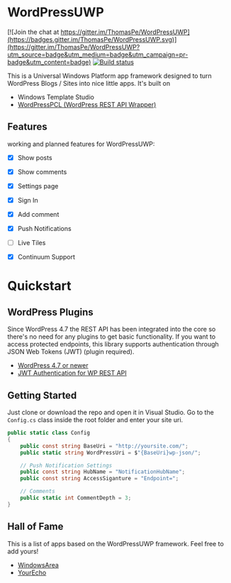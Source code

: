 # WordPressUWP

[![Join the chat at https://gitter.im/ThomasPe/WordPressUWP](https://badges.gitter.im/ThomasPe/WordPressUWP.svg)](https://gitter.im/ThomasPe/WordPressUWP?utm_source=badge&utm_medium=badge&utm_campaign=pr-badge&utm_content=badge) [![Build status](https://build.appcenter.ms/v0.1/apps/5fd5b82a-1ce3-43b5-91e9-85f8b51cd33a/branches/master/badge)](https://appcenter.ms)

This is a Universal Windows Platform app framework designed to turn WordPress Blogs / Sites into nice little apps. It's built on
* Windows Template Studio
* [WordPressPCL (WordPress REST API Wrapper)](https://github.com/ThomasPe/WordPressPCL)

## Features
working and planned features for WordPressUWP:
- [x] Show posts
- [x] Show comments
- [x] Settings page
- [x] Sign In
- [x] Add comment
- [x] Push Notifications
- [ ] Live Tiles
- [x] Continuum Support


# Quickstart

## WordPress Plugins
Since WordPress 4.7 the REST API has been integrated into the core so there's no need for any plugins to get basic functionality. If you want to access protected endpoints, this library supports authentication through JSON Web Tokens (JWT) (plugin required).

* [WordPress 4.7 or newer](https://wordpress.org/)
* [JWT Authentication for WP REST API](https://wordpress.org/plugins/jwt-authentication-for-wp-rest-api/)

## Getting Started

Just clone or download the repo and open it in Visual Studio. Go to the `Config.cs` class inside the root folder and enter your site uri.

```c#
public static class Config
{
    public const string BaseUri = "http://yoursite.com/";
    public static string WordPressUri = $"{BaseUri}wp-json/";

    // Push Notification Settings
    public const string HubName = "NotificationHubName";
    public const string AccessSiganture = "Endpoint=";

    // Comments
    public static int CommentDepth = 3;
}

```

## Hall of Fame

This is a list of apps based on the WordPressUWP framework. Feel free to add yours!
- [WindowsArea](https://www.microsoft.com/de-de/store/p/windowsarea/9n9zxm79mqr7)
- [YourEcho](https://www.microsoft.com/store/productId/9NTH2N86DBZL)
